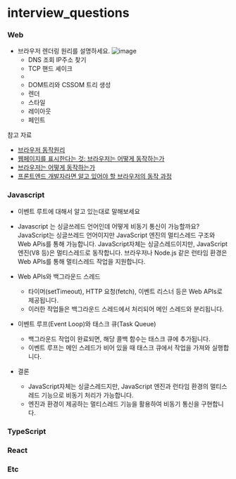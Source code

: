 # interview_questions

### Web
- 브라우저 렌더링 원리를 설명하세요.
   ![image](https://github.com/user-attachments/assets/01d43587-bd6d-4244-8b5d-c4dd3b0c93a0)
  - DNS 조회
   IP주소 찾기
  - TCP 핸드 셰이크
  -  
   - DOM트리와 CSSOM 트리 생성
   - 렌더
   - 스타일
   - 레이아웃
   - 페인트

참고 자료
- [브라우저 동작원리](https://poiemaweb.com/js-browser)
- [웹페이지를 표시한다는 것: 브라우저는 어떻게 동작하는가](https://developer.mozilla.org/ko/docs/Web/Performance/How_browsers_work)
- [브라우저는 어떻게 동작하는가](https://d2.naver.com/helloworld/59361)
- [프론트엔드 개발자라면 알고 있어야 할 브라우저의 동작 과정](https://yozm.wishket.com/magazine/detail/1338/)
  

### Javascript
- 이벤트 루트에 대해서 알고 있는대로 말해보세요
- Javascript 는 싱글쓰레드 언어인데 어떻게 비동기 통신이 가능할까요? <br/>
 JavaScript는 싱글쓰레드 언어이지만 JavaScript 엔진의 멀티스레드 구조와 Web APis를 통해 가능합니다.
 JavaScript자체는 싱글스레드이지만, JavaScript엔진(V8 등)은 멀티스레드로 동작합니다.
 브라우저나 Node.js 같은 런타임 환경은 Web APIs를 통해 멀티스레드 작업을 지원합니다.

 - Web APIs와 백그라운드 스레드
    - 타이머(setTimeout), HTTP 요청(fetch), 이벤트 리스너 등은 Web APIs로 제공됩니다.
    - 이러한 작업들은 백그라운드 스레드에서 처리되어 메인 스레드와 분리됩니다.
 
 - 이벤트 루프(Event Loop)와 태스크 큐(Task Queue)
    - 백그라운드 작업이 완료되면, 해당 콜백 함수는 태스크 큐에 추가됩니다.
    - 이벤트 루프는 메인 스레드가 비어 있을 때 태스크 큐에서 작업을 가져와 실행합니다.
    
 - 결론 
   - JavaScript자체는 싱글스레드지만, JavaScript 엔진과 런타임 환경의 멀티스레드 기능으로 비동기 처리가 가능합니다.
   - 엔진과 환경이 제공하는 멀티스레드 기능을 활용하여 비동기 통신을 구현합니다.

### TypeScript
### React
### Etc

